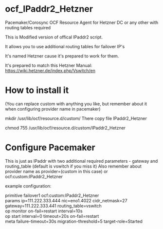 # ocf_IPaddr2_Hetzner
Pacemaker/Corosync OCF Resource Agent for Hetzner DC or any other with routing tables required

This is Modified version of offical IPaddr2 script.

It allows you to use additional routing tables for failover IP's

It's named Hetzner cause it's prepared to work for them. 

It's prepared to match this Hetzner Manual:
https://wiki.hetzner.de/index.php/Vswitch/en


# How to install it

(You can replace custom with anything you like, but remember about it when configuring provider name in pacemaker)

mkdir /usr/lib/ocf/resource.d/custom/
There copy file IPaddr2_Hetzner

chmod 755 /usr/lib/ocf/resource.d/custom/IPaddr2_Hetzner

# Configure Pacemaker

This is just as IPaddr with two additional required parameters - gateway and routing_table (default is vswitch if you miss it)
Also remember about provider name as provider=(custom in this case) or ocf:custom:IPaddr2_Hetzner


example configuration:

primitive failover1 ocf:custom:IPaddr2_Hetzner \
        params ip=111.222.333.444 nic=eno1.4022 cidr_netmask=27 gateway=111.222.333.441 routing_table=vswitch \
        op monitor on-fail=restart interval=10s \
        op start interval=0 timeout=20s on-fail=restart \
        meta failure-timeout=30s migration-threshold=5 target-role=Started
